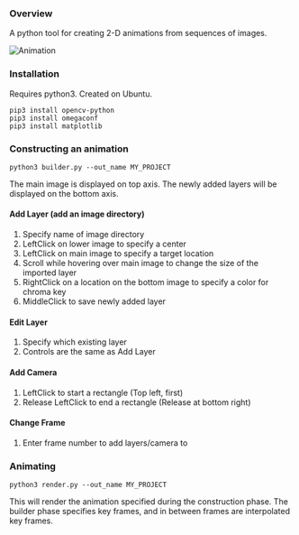 ### Overview
A python tool for creating 2-D animations from sequences of images.

![Animation](samples/sample.gif)

### Installation
Requires python3. Created on Ubuntu.
```
pip3 install opencv-python
pip3 install omegaconf
pip3 install matplotlib
```
### Constructing an animation
```
python3 builder.py --out_name MY_PROJECT
```
The main image is displayed on top axis. The newly added layers will be displayed on the bottom axis.
#### Add Layer (add an image directory)
1. Specify name of image directory
1. LeftClick on lower image to specify a center
1. LeftClick on main image to specify a target location
1. Scroll while hovering over main image to change the size of the imported layer
1. RightClick on a location on the bottom image to specify a color for chroma key
1. MiddleClick to save newly added layer
#### Edit Layer
1. Specify which existing layer
1. Controls are the same as Add Layer
#### Add Camera
1. LeftClick to start a rectangle (Top left, first)
1. Release LeftClick to end a rectangle  (Release at bottom right)
#### Change Frame
1. Enter frame number to add layers/camera to

### Animating
```
python3 render.py --out_name MY_PROJECT
```
This will render the animation specified during the construction phase. The builder phase specifies key frames, and in between frames are interpolated key frames.




